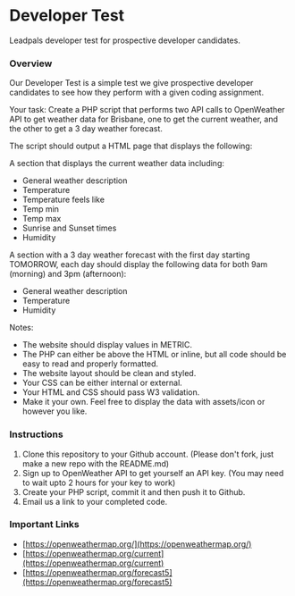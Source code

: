 # Developer Test
Leadpals developer test for prospective developer candidates.

### Overview

Our Developer Test is a simple test we give prospective developer candidates to see how they perform with a given coding assignment.

Your task: Create a PHP script that performs two API calls to OpenWeather API to get weather data for Brisbane, one to get the current weather, and the other to get a 3 day weather forecast.

The script should output a HTML page that displays the following: 

A section that displays the current weather data including:
* General weather description 
* Temperature
* Temperature feels like
* Temp min
* Temp max
* Sunrise and Sunset times
* Humidity

A section with a 3 day weather forecast with the first day starting TOMORROW, each day should display the following data for both 9am (morning) and 3pm (afternoon):
* General weather description 
* Temperature
* Humidity

Notes:
* The website should display values in METRIC.
* The PHP can either be above the HTML or inline, but all code should be easy to read and properly formatted.
* The website layout should be clean and styled.
* Your CSS can be either internal or external.
* Your HTML and CSS should pass W3 validation.
* Make it your own. Feel free to display the data with assets/icon or however you like.

### Instructions

1. Clone this repository to your Github account. (Please don't fork, just make a new repo with the README.md)
2. Sign up to OpenWeather API to get yourself an API key. (You may need to wait upto 2 hours for your key to work)
3. Create your PHP script, commit it and then push it to Github.
4. Email us a link to your completed code.

### Important Links

* [https://openweathermap.org/](https://openweathermap.org/)
* [https://openweathermap.org/current](https://openweathermap.org/current)
* [https://openweathermap.org/forecast5](https://openweathermap.org/forecast5)
